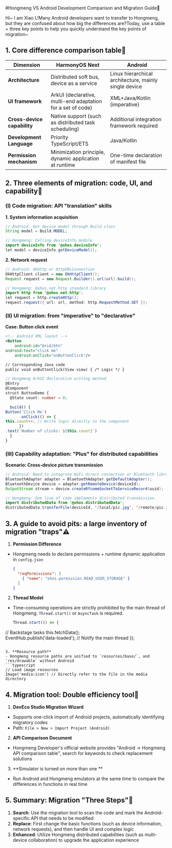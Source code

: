 
#Hongmeng VS Android Development Comparison and Migration Guide📱

Hi~ I am Xiao L!Many Android developers want to transfer to Hongmeng, but they are confused about how big the differences are?Today, use a table + three key points to help you quickly understand the key points of migration~


## 1. Core difference comparison table🚀
| **Dimension** | **HarmonyOS Next** | **Android** |
|------------------|-----------------------------------|---------------------------|  
| **Architecture** | Distributed soft bus, device as a service | Linux hierarchical architecture, mainly single device |
| **UI framework** | ArkUI (declarative, multi-end adaptation for a set of code) | XML+Java/Kotlin (imperative) |
| **Cross-device capability** | Native support (such as distributed task scheduling) | Additional integration framework required |
| **Development Language** | Priority TypeScript/ETS | Java/Kotlin |
| **Permission mechanism** | Minimization principle, dynamic application at runtime | One-time declaration of manifest file |


## 2. Three elements of migration: code, UI, and capability🔧
### (I) Code migration: API "translation" skills
**1. System information acquisition**
```java
// Android: Get device model through Build class
String model = Build.MODEL;  

// Hongmeng: Calling deviceInfo module
import deviceInfo from '@ohos.deviceInfo';  
let model = deviceInfo.getDeviceModel();  
```

**2. Network request**
```java
// Android: OkHttp or HttpURLConnection
OkHttpClient client = new OkHttpClient();  
Request request = new Request.Builder().url(url).build();  

// Hongmeng: @ohos.net.http standard library
import http from '@ohos.net.http';  
let request = http.createHttp();  
request.request({ url: url, method: http.RequestMethod.GET });  
```

### (II) UI migration: from "imperative" to "declarative"
**Case: Button click event**
```xml
<!-- Android XML layout -->
<Button  
    android:id="@+id/btn"  
android:text="click me"
    android:onClick="onButtonClick"/>  

// Corresponding Java code
public void onButtonClick(View view) { /* Logic */ }
```

```typescript
// Hongmeng ArkUI declarative writing method
@Entry  
@Component  
struct ButtonDemo {  
  @State count: number = 0;  

  build() {  
Button('Click Me')
      .onClick(() => {  
this.count++; // Write logic directly in the component
      })  
.text(`Number of clicks: ${this.count}`)
  }  
}  
```

### (III) Capability adaptation: "Plus" for distributed capabilities
**Scenario: Cross-device picture transmission**
```java
// Android: Need to integrate WiFi direct connection or Bluetooth library
BluetoothAdapter adapter = BluetoothAdapter.getDefaultAdapter();  
BluetoothDevice device = adapter.getRemoteDevice(deviceId);  
OutputStream stream = device.createRfcommSocketToServiceRecord(uuid);  

// Hongmeng: One line of code implements distributed transmission
import distributedData from '@ohos.distributedData';  
distributedData.transferFile(deviceId, '/local/pic.jpg', '/remote/pic.jpg');  
```


## 3. A guide to avoid pits: a large inventory of migration "traps"⚠️
1. **Permission Difference**
- Hongmeng needs to declare permissions + runtime dynamic application in `config.json`
   ```json
   {  
     "reqPermissions": [  
       { "name": "ohos.permission.READ_USER_STORAGE" }  
     ]  
   }  
   ```

2. **Thread Model**
- Time-consuming operations are strictly prohibited by the main thread of Hongmeng. `Thread.start()` or `AsyncTask` is required.
   ```typescript
   Thread.start(() => {  
// Backstage tasks
     this.fetchData();  
EventHub.publish('data-loaded'); // Notify the main thread
   });  
   ```

3. **Resource path**
- Hongmeng resource paths are unified to `resources/base/`, and `res/drawable` without Android
   ```typescript
// Load image resources
Image('media:icon') // Directly refer to the file in the media directory
   ```


## 4. Migration tool: Double efficiency tool🚀
1. **DevEco Studio Migration Wizard**
- Supports one-click import of Android projects, automatically identifying migratory codes
- Path: `File > New > Import Project (Android)`

2. **API Comparison Document**
- Hongmeng Developer's official website provides "Android → Hongmeng API comparison table", search for keywords to check replacement solutions

3. **Simulator is turned on more than one **
- Run Android and Hongmeng emulators at the same time to compare the differences in functions in real time


## 5. Summary: Migration "Three Steps"📝
1. **Search**: Use the migration tool to scan the code and mark the Android-specific API that needs to be modified
2. **Replace**: First change the basic functions (such as device information, network requests), and then handle UI and complex logic
3. **Enhanced**: Utilize Hongmeng distributed capabilities (such as multi-device collaboration) to upgrade the application experience
